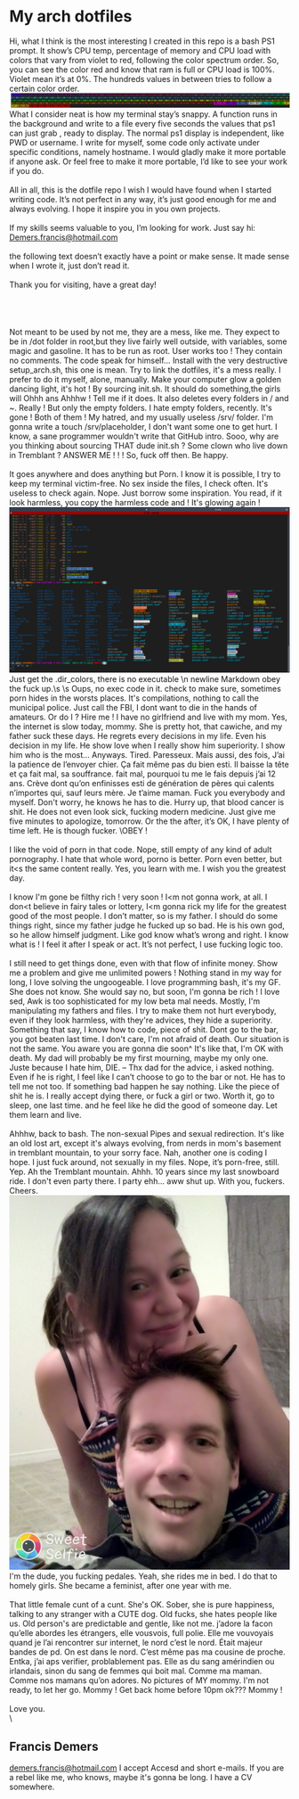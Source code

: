 ﻿# My arch dotfiles

Hi, what I think is the most interesting I created in this repo is a bash PS1 prompt. It show’s CPU temp, percentage of memory and CPU load with colors that vary from violet to red, following the color spectrum order. So, you can see the color red and know that ram is full or CPU load is 100%. Violet mean it’s at 0%. The hundreds values in between tries to follow a certain color order. \
![GitHub Logo](/info/ps1bg-colors-specter.png)
What I consider neat is how my terminal stay’s snappy. A function runs in the background and write to a file every five seconds the values that ps1 can just grab , ready to display. The normal ps1 display is independent, like PWD or username.  I write for myself, some code only activate under specific conditions, namely hostname. I would gladly make it more portable if anyone ask. Or feel free to make it more portable, I’d like to see your work if you do. \
\
All in all, this is the dotfile repo I wish I would have found when I started writing code. It’s not perfect in any way, it’s just good enough for me and always evolving. I hope it inspire you in you own projects. \
\
If my skills seems valuable to you, I’m looking for work. Just say hi: Demers.francis@hotmail.com \
\
the following text doesn’t exactly have a point or make sense. It made sense when I wrote it, just don’t read it. \
\
Thank you for visiting, have a great day! \
\
\
\
\
Not meant to be used by not me, they are a mess, like me. They expect to be in /dot folder in root,but they live fairly well outside, with variables, some magic and gasoline. It has to be run as root. User works too ! They contain no comments. The code speak for himself… Install with the very destructive setup_arch.sh, this one is mean. Try to link the dotfiles, it's a mess really. I prefer to do it myself, alone, manually. Make your computer glow a golden dancing light, it's hot ! By sourcing init.sh. It should do something,the girls will Ohhh ans Ahhhw ! Tell me if it does. It also deletes every folders in / and ~. Really ! But only the empty folders. I hate empty folders, recently. It's gone ! Both of them ! My hatred,
and my usually useless /srv/ folder. I'm gonna write a touch /srv/placeholder, I don't want some one to get hurt. I know, a sane programmer wouldn't write that GitHub intro. Sooo, why are you thinking about sourcing THAT dude init.sh ? Some clown who live down in Tremblant ? ANSWER ME ! ! ! So, fuck off then. Be happy.\
\
It goes anywhere and does anything but Porn. I know it is possible, I try to keep my terminal victim-free. No sex inside the files, I check often. It's useless to check again. Nope. Just borrow some inspiration. You read, if it look harmless, you copy the harmless code and ! It's glowing again ! \
![GitHub Logo](/info/shell-photo-woahhh.png)
Just get the .dir_colors, there is no executable \n newline Markdown obey the fuck up.\s \s Oups, no exec code in it. check to make sure, sometimes porn hides in the worsts places. It's compilations, nothing to call the municipal police. Just call the FBI, I dont want to die in the hands of amateurs. Or do I ? Hire me ! I have no girlfriend and live with my mom. Yes, the internet is slow today, mommy. She is pretty hot, that cawiche, and my father suck these days. He regrets every decisions in my life. Even his decision in my life. He show love when I really show him superiority. I show him who is the most… Anyways. Tired. Paresseux. Mais aussi, des fois, J’ai la patience de l’envoyer chier. Ça fait même pas du bien esti. Il baisse la tête et ça fait mal, sa souffrance. fait mal, pourquoi tu me le fais depuis j’ai 12 ans. Crève dont qu’on enfinisses esti de génération de pères qui calents n’importes qui, sauf leurs mère. Je t’aime maman. Fuck you everybody and myself. Don't worry, he knows he has to die. Hurry up, that blood cancer is shit. He does not even look sick, fucking modern medicine. Just give me five minutes to apologize, tomorrow. Or the the after, it’s OK, I have plenty of time left.
He is though fucker. \\OBEY ! \
\
I like the void of porn in that code. Nope, still empty of any kind of adult pornography. I hate that whole word, porno is better. Porn even better, but it<s the same content really. Yes, you learn with me.
I wish you the greatest day. \
\
I know I'm gone be filthy rich ! very soon ! I<m not gonna work, at all. I don<t believe in fairy tales or lottery, I<m gonna rick my life for the greatest good of the most people. I don’t matter, so is my father. I should do some things right, since my father judge he fucked up so bad. He is his own god, so he allow himself judgment. Like god know what’s wrong and right. I know what is ! I feel it after I speak or act. It’s not perfect, I use fucking logic too. \
\
I still need to get things done, even with that flow of infinite money. Show me a problem and give me unlimited powers ! Nothing stand in my way for long, I love solving the ungoogeable. I love programming bash, it's my GF. She does not know. She would say no, but soon, I'm gonna be rich ! I love sed, Awk is too sophisticated for my low beta mal needs. Mostly, I'm manipulating my fathers and files. I try to make them not hurt everybody, even if they look harmless, with they're advices, they hide a superiority. Something that say, I know how to code, piece of shit. Dont go to the bar, you got beaten last time. I don't care, I'm not afraid of death. Our situation is not the same. You aware you are gonna die soon^
It's like that, I'm OK with death. My dad will probably be my first mourning, maybe my only one. Juste because I hate him, DIE. – Thx dad for the advice, i asked nothing. Even if he is right, I feel like I can’t choose to go to the bar or not. He has to tell me not too. If something bad happen he say nothing. Like the piece of shit he is. I really accept dying there, or fuck a girl or two. Worth it, go to sleep, one last time.
and he feel like he did the good of someone day. Let them learn and live.\
\
Ahhhw, back to bash. The non-sexual Pipes and sexual redirection. It's like an old lost art, except it's always evolving, from nerds in mom's basement in tremblant mountain, to your sorry face. Nah, another one is coding I hope. I just fuck around, not sexually in my files. Nope, it’s porn-free, still. Yep.
Ah the Tremblant mountain. Ahhh. 10 years since my last snowboard ride. I don't even party there. I party ehh… aww shut up. With you, fuckers. Cheers.
![GitHub Logo](info/Laissetoidontfourrernormalemnt.jpg)
I'm the dude, you fucking pedales. Yeah, she rides me in bed. I do that to homely girls. She became a feminist, after one year with me.\
\
That little female cunt of a cunt. She's OK. Sober, she is pure happiness, talking to any stranger with a CUTE dog. Old fucks, she hates people like us.
Old person's are predictable and gentle, like not me. j’adore la facon qu’elle abordes les étrangers, elle vousvois, full polie.
Elle me vouvoyais quand je l’ai rencontrer sur internet, le nord c’est le nord. Était majeur bandes de pd. On est dans le nord. C’est même pas ma cousine de proche.
Entka, j’ai aps verifier, problablement pas. Elle as du sang amérindien ou irlandais, sinon du sang de femmes qui boit mal. Comme ma maman. Comme nos mamans qu’on adores.
No pictures of MY mommy. I'm not ready, to let her go. Mommy ! Get back home before 10pm ok??? Mommy ! \
\
Love you.\
\
## Francis Demers
demers.francis@hotmail.com I accept Accesd and short e-mails. If you are a rebel like me, who knows, maybe it's gonna be long. I have a CV somewhere.

